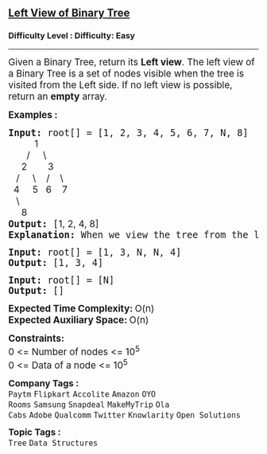 <h2><a href="https://www.geeksforgeeks.org/problems/left-view-of-binary-tree/1?timeMachineDate=2024-08-23">Left View of Binary Tree</a></h2><h3>Difficulty Level : Difficulty: Easy</h3><hr><div class="problems_problem_content__Xm_eO"><p><span style="font-size: 14pt;">Given a Binary Tree, return its <strong>Left view</strong>. The left view of a Binary Tree is a set of nodes visible when the tree is visited from the Left side. If no left view is possible, return an <strong>empty</strong> array.</span></p>
<p><span style="font-size: 14pt;"><strong>Examples :</strong></span></p>
<pre><span style="font-size: 14pt;"><strong>Input: </strong>root[] = [1, 2, 3, 4, 5, 6, 7, N, 8]
<span style="font-family: -apple-system, BlinkMacSystemFont, 'Segoe UI', Roboto, Oxygen, Ubuntu, Cantarell, 'Open Sans', 'Helvetica Neue', sans-serif; white-space: normal;">&nbsp; &nbsp; &nbsp; &nbsp; &nbsp; 1</span><br style="font-family: -apple-system, BlinkMacSystemFont, 'Segoe UI', Roboto, Oxygen, Ubuntu, Cantarell, 'Open Sans', 'Helvetica Neue', sans-serif; white-space: normal;"><span style="font-family: -apple-system, BlinkMacSystemFont, 'Segoe UI', Roboto, Oxygen, Ubuntu, Cantarell, 'Open Sans', 'Helvetica Neue', sans-serif; white-space: normal;">&nbsp;&nbsp;&nbsp;&nbsp;&nbsp;&nbsp; /&nbsp;&nbsp;&nbsp;&nbsp; \</span><br style="font-family: -apple-system, BlinkMacSystemFont, 'Segoe UI', Roboto, Oxygen, Ubuntu, Cantarell, 'Open Sans', 'Helvetica Neue', sans-serif; white-space: normal;"><span style="font-family: -apple-system, BlinkMacSystemFont, 'Segoe UI', Roboto, Oxygen, Ubuntu, Cantarell, 'Open Sans', 'Helvetica Neue', sans-serif; white-space: normal;">&nbsp;&nbsp;&nbsp;&nbsp; 2&nbsp;&nbsp;&nbsp;&nbsp;&nbsp;&nbsp;&nbsp; 3</span><br style="font-family: -apple-system, BlinkMacSystemFont, 'Segoe UI', Roboto, Oxygen, Ubuntu, Cantarell, 'Open Sans', 'Helvetica Neue', sans-serif; white-space: normal;"><span style="font-family: -apple-system, BlinkMacSystemFont, 'Segoe UI', Roboto, Oxygen, Ubuntu, Cantarell, 'Open Sans', 'Helvetica Neue', sans-serif; white-space: normal;">&nbsp;&nbsp; /&nbsp;&nbsp; &nbsp; \ &nbsp;&nbsp; /&nbsp;&nbsp;&nbsp; \</span><br style="font-family: -apple-system, BlinkMacSystemFont, 'Segoe UI', Roboto, Oxygen, Ubuntu, Cantarell, 'Open Sans', 'Helvetica Neue', sans-serif; white-space: normal;"><span style="font-family: -apple-system, BlinkMacSystemFont, 'Segoe UI', Roboto, Oxygen, Ubuntu, Cantarell, 'Open Sans', 'Helvetica Neue', sans-serif; white-space: normal;">&nbsp; 4&nbsp;&nbsp;&nbsp;&nbsp; 5&nbsp;&nbsp; 6&nbsp;&nbsp;&nbsp; 7</span><br style="font-family: -apple-system, BlinkMacSystemFont, 'Segoe UI', Roboto, Oxygen, Ubuntu, Cantarell, 'Open Sans', 'Helvetica Neue', sans-serif; white-space: normal;"><span style="font-family: -apple-system, BlinkMacSystemFont, 'Segoe UI', Roboto, Oxygen, Ubuntu, Cantarell, 'Open Sans', 'Helvetica Neue', sans-serif; white-space: normal;">&nbsp;&nbsp; \</span><br style="font-family: -apple-system, BlinkMacSystemFont, 'Segoe UI', Roboto, Oxygen, Ubuntu, Cantarell, 'Open Sans', 'Helvetica Neue', sans-serif; white-space: normal;"><span style="font-family: -apple-system, BlinkMacSystemFont, 'Segoe UI', Roboto, Oxygen, Ubuntu, Cantarell, 'Open Sans', 'Helvetica Neue', sans-serif; white-space: normal;">&nbsp;&nbsp;&nbsp;&nbsp; 8&nbsp; &nbsp;</span>
<strong>Output:</strong> [<span style="font-family: -apple-system, BlinkMacSystemFont, 'Segoe UI', Roboto, Oxygen, Ubuntu, Cantarell, 'Open Sans', 'Helvetica Neue', sans-serif; white-space: normal;">1, 2, 4, 8]<br></span><strong>Explanation: </strong>When we view the tree from the left side, we can only see the nodes 1, 2, 4, and 8.
</span></pre>
<pre><span style="font-size: 14pt;"><strong>Input:</strong> root[] = [1, 3, N, N, 4]
<strong>Output: </strong>[1, 3, 4]<br></span></pre>
<pre><span style="font-size: 14pt;"><strong>Input:</strong> root[] = [N]
<strong>Output: </strong>[]</span></pre>
<p><span style="font-size: 14pt;"><strong>Expected Time Complexity: </strong>O(n)<br><strong>Expected Auxiliary Space:&nbsp;</strong>O(n)</span></p>
<p><span style="font-size: 14pt;"><strong>Constraints:</strong><br>0 &lt;= Number of nodes &lt;= 10<sup>5</sup><br>0 &lt;= Data of a node &lt;=&nbsp;10<sup>5</sup></span></p></div><p><span style=font-size:18px><strong>Company Tags : </strong><br><code>Paytm</code>&nbsp;<code>Flipkart</code>&nbsp;<code>Accolite</code>&nbsp;<code>Amazon</code>&nbsp;<code>OYO Rooms</code>&nbsp;<code>Samsung</code>&nbsp;<code>Snapdeal</code>&nbsp;<code>MakeMyTrip</code>&nbsp;<code>Ola Cabs</code>&nbsp;<code>Adobe</code>&nbsp;<code>Qualcomm</code>&nbsp;<code>Twitter</code>&nbsp;<code>Knowlarity</code>&nbsp;<code>Open Solutions</code>&nbsp;<br><p><span style=font-size:18px><strong>Topic Tags : </strong><br><code>Tree</code>&nbsp;<code>Data Structures</code>&nbsp;